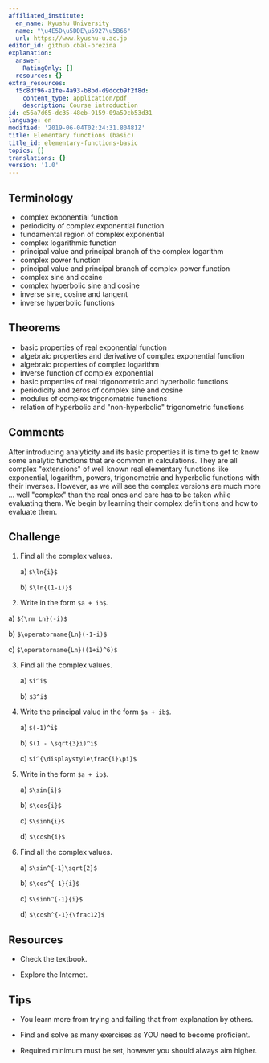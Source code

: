 ```yaml
---
affiliated_institute:
  en_name: Kyushu University
  name: "\u4E5D\u5DDE\u5927\u5B66"
  url: https://www.kyushu-u.ac.jp
editor_id: github.cbal-brezina
explanation:
  answer:
    RatingOnly: []
  resources: {}
extra_resources:
  f5c8df96-a1fe-4a93-b8bd-d9dccb9f2f8d:
    content_type: application/pdf
    description: Course introduction
id: e56a7d65-dc35-48eb-9159-09a59cb53d31
language: en
modified: '2019-06-04T02:24:31.80481Z'
title: Elementary functions (basic)
title_id: elementary-functions-basic
topics: []
translations: {}
version: '1.0'
---
```


## Terminology 
- complex exponential function
- periodicity of complex exponential function
- fundamental region of complex exponential
- complex logarithmic function
- principal value and principal branch  of the complex logarithm 
- complex power function
- principal value and principal branch of complex power function
- complex sine and cosine
- complex hyperbolic sine and cosine
- inverse sine, cosine and tangent
- inverse hyperbolic functions








## Theorems

- basic properties of real exponential function
- algebraic properties and derivative of complex exponential function
- algebraic properties of complex logarithm
- inverse function of complex exponential
- basic properties of real trigonometric and hyperbolic functions
- periodicity and zeros of complex sine and cosine
- modulus of complex trigonometric functions
- relation of hyperbolic and "non-hyperbolic" trigonometric functions






## Comments

After introducing analyticity and its basic properties it is time to get to know some analytic functions that are common in calculations. They are all complex "extensions" of  well known real elementary functions like exponential, logarithm, powers, trigonometric and hyperbolic functions with their inverses. However, as we will see the complex versions are much more ... well "complex" than the real ones and care has to be taken while evaluating them. We begin by learning their complex definitions and how to evaluate them.






## Challenge

1.  Find all the complex values.

    a) `$\ln{i}$`
    
    b) `$\ln{(1-i)}$`
    

2. Write in the form `$a + ib$`.
    
  a) `${\rm Ln}(-i)$`
    
  b) `$\operatorname{Ln}(-1-i)$`
    
  c) `$\operatorname{Ln}((1+i)^6)$`


3. Find all the complex values.
    
    a) `$i^i$`

    b) `$3^i$`
    
4. Write the principal value in the form `$a + ib$`.    

    a) `$(-1)^i$`
    
    b) `$(1 - \sqrt{3}i)^i$`
    
    c) `$i^{\displaystyle\frac{i}\pi}$`
    
5. Write in the form `$a + ib$`.

   a) `$\sin{i}$`
   
   b) `$\cos{i}$`
   
   c) `$\sinh{i}$`
   
   d) `$\cosh{i}$`
   
   
6. Find all the complex values.

   a) `$\sin^{-1}\sqrt{2}$`
   
   b) `$\cos^{-1}{i}$`
   
   c) `$\sinh^{-1}{i}$`
   
   d) `$\cosh^{-1}{\frac12}$`









## Resources

- Check the textbook.


- Explore the Internet.


## Tips


- You learn more from trying and failing that from  explanation by others.

- Find and solve as many exercises as YOU need to become proficient.

- Required minimum must be set, however you should always aim higher.






